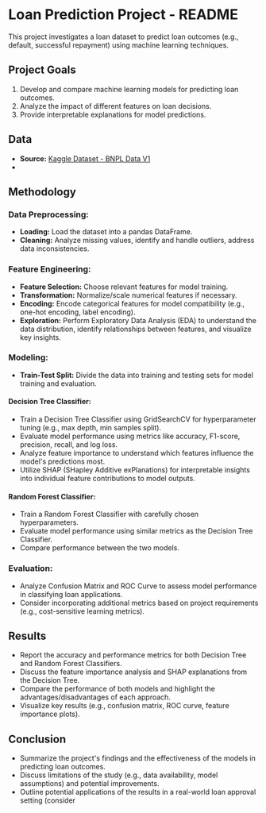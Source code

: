 # Loan Prediction Project - README

This project investigates a loan dataset to predict loan outcomes (e.g., default, successful repayment) using machine learning techniques.

## Project Goals
1. Develop and compare machine learning models for predicting loan outcomes.
2. Analyze the impact of different features on loan decisions.
3. Provide interpretable explanations for model predictions.

## Data
- **Source:** [Kaggle Dataset - BNPL Data V1](https://www.kaggle.com/datasets/bdoey1/bnpl-data-v1)
- 
## Methodology

### Data Preprocessing:
- **Loading:** Load the dataset into a pandas DataFrame.
- **Cleaning:** Analyze missing values, identify and handle outliers, address data inconsistencies.
### Feature Engineering:
- **Feature Selection:** Choose relevant features for model training.
- **Transformation:** Normalize/scale numerical features if necessary.
- **Encoding:** Encode categorical features for model compatibility (e.g., one-hot encoding, label encoding).
- **Exploration:** Perform Exploratory Data Analysis (EDA) to understand the data distribution, identify relationships between features, and visualize key insights.
### Modeling:
- **Train-Test Split:** Divide the data into training and testing sets for model training and evaluation.
#### Decision Tree Classifier:
- Train a Decision Tree Classifier using GridSearchCV for hyperparameter tuning (e.g., max depth, min samples split).
- Evaluate model performance using metrics like accuracy, F1-score, precision, recall, and log loss.
- Analyze feature importance to understand which features influence the model's predictions most.
- Utilize SHAP (SHapley Additive exPlanations) for interpretable insights into individual feature contributions to model outputs.
#### Random Forest Classifier:
- Train a Random Forest Classifier with carefully chosen hyperparameters.
- Evaluate model performance using similar metrics as the Decision Tree Classifier.
- Compare performance between the two models.
### Evaluation:
- Analyze Confusion Matrix and ROC Curve to assess model performance in classifying loan applications.
- Consider incorporating additional metrics based on project requirements (e.g., cost-sensitive learning metrics).

## Results
- Report the accuracy and performance metrics for both Decision Tree and Random Forest Classifiers.
- Discuss the feature importance analysis and SHAP explanations from the Decision Tree.
- Compare the performance of both models and highlight the advantages/disadvantages of each approach.
- Visualize key results (e.g., confusion matrix, ROC curve, feature importance plots).

## Conclusion
- Summarize the project's findings and the effectiveness of the models in predicting loan outcomes.
- Discuss limitations of the study (e.g., data availability, model assumptions) and potential improvements.
- Outline potential applications of the results in a real-world loan approval setting (consider
